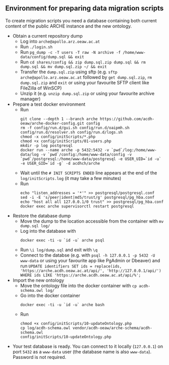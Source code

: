 ## Environment for preparing data migration scripts

To create migration scripts you need a database containing both current content of the public ARCHE instance and the new ontology.

* Obtain a current repository dump
    * Log into `arche@apollo.arz.oeaw.ac.at`
    * Run `./login.sh`
    * Run `pg_dump -c -T users -T raw -N archive -f /home/www-data/config/dump.sql && exit`
    * Run `cd shares/config && zip dump.sql.zip dump.sql && rm dump.sql && mv dump.sql.zip ~/ && exit`
    * Transfer the `dump.sql.zip` using sftp (e.g. `sftp arche@apollo.arz.oeaw.ac.at` followed by `get dump.sql.zip`, `rm dump.sql.zip` and `exit` or using your favourite SFTP client like FileZilla of WinSCP)
    * Unzip it (e.g. `unzip dump.sql.zip` or using your favourite archive manager)
* Prepare a test docker environment
    * Run
      ```
      git clone --depth 1 --branch arche https://github.com/acdh-oeaw/arche-docker-config.git config
      rm -f config/run.d/gui.sh config/run.d/oaipmh.sh config/run.d/resolver.sh config/run.d/logs.sh
      chmod -x config/initScripts/*.php
      chmod +x config/initScripts/01-users.php
      mkdir -p log postgresql
      docker run --name arche -p 5432:5432 -v `pwd`/log:/home/www-data/log -v `pwd`/config:/home/www-data/config -v `pwd`/postgresql:/home/www-data/postgresql -e USER_UID=`id -u` -e USER_GID=`id -g` -d acdhch/arche
      ```
    * Wait until the `# INIT SCRIPTS ENDED` line appears at the end of the `log/initScripts.log` (it may take a few minutes)
    * Run
      ```
      echo "listen_addresses = '*'" >> postgresql/postgresql.conf
      sed -i -E 's/peer|ident|md5/trust/g' postgresql/pg_hba.conf
      echo "host all all 127.0.0.1/0 trust" >> postgresql/pg_hba.conf
      docker exec arche supervisorctl restart postgresql
      ```
* Restore the database dump
    * Move the dump to the location accessible from the container with
      `mv dump.sql log/`
    * Log into the database with
      ```
      docker exec -ti -u `id -u` arche psql
      ```
    * Run `\i log/dump.sql` and exit with `\q`
    * Connect to the databse (e.g. with `psql -h 127.0.0.1 -p 5432 -U www-data` or using your favourite app like PgAdmin or Dbeaver) and run
      `UPDATE identifiers SET ids = replace(ids, 'https://arche.acdh.oeaw.ac.at/api/', 'http://127.0.0.1/api/') WHERE ids LIKE 'https://arche.acdh.oeaw.ac.at/api/%';`
* Import the new ontology
    * Move the ontology file into the docker container with
      `cp acdh-schema.owl log/`
    * Go into the docker container
      ```
      docker exec -ti -u `id -u` arche bash
      ```
    * Run
      ```
      chmod +x config/initScripts/10-updateOntology.php
      cp log/acdh-schema.owl vendor/acdh-oeaw/arche-schema/acdh-schema.owl
      config/initScripts/10-updateOntology.php
      ```
* Your test database is ready. You can connect to it locally (`127.0.0.1`) on port `5432` as a `www-data` user (the database name is also `www-data`). Password is not required.

